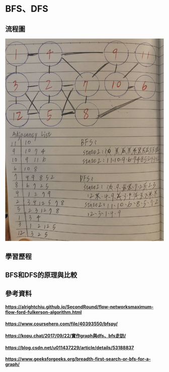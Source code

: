 # BFS、DFS
## 流程圖
![](/image/S__82370562.jpg)
## 學習歷程
## BFS和DFS的原理與比較
## 參考資料
#### https://alrightchiu.github.io/SecondRound/flow-networksmaximum-flow-ford-fulkerson-algorithm.html
#### https://www.coursehero.com/file/40393550/bfspy/
#### https://kopu.chat/2017/09/22/實作graph與dfs、bfs走訪/
#### https://blog.csdn.net/u011437229/article/details/53188837
#### https://www.geeksforgeeks.org/breadth-first-search-or-bfs-for-a-graph/
